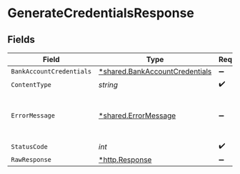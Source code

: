 # GenerateCredentialsResponse


## Fields

| Field                                                                           | Type                                                                            | Required                                                                        | Description                                                                     |
| ------------------------------------------------------------------------------- | ------------------------------------------------------------------------------- | ------------------------------------------------------------------------------- | ------------------------------------------------------------------------------- |
| `BankAccountCredentials`                                                        | [*shared.BankAccountCredentials](../../models/shared/bankaccountcredentials.md) | :heavy_minus_sign:                                                              | Success                                                                         |
| `ContentType`                                                                   | *string*                                                                        | :heavy_check_mark:                                                              | N/A                                                                             |
| `ErrorMessage`                                                                  | [*shared.ErrorMessage](../../models/shared/errormessage.md)                     | :heavy_minus_sign:                                                              | Your API request was not properly authorized.                                   |
| `StatusCode`                                                                    | *int*                                                                           | :heavy_check_mark:                                                              | N/A                                                                             |
| `RawResponse`                                                                   | [*http.Response](https://pkg.go.dev/net/http#Response)                          | :heavy_minus_sign:                                                              | N/A                                                                             |